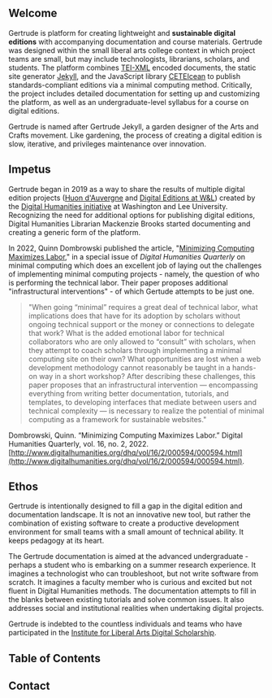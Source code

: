 

## Welcome

Gertrude is platform for creating lightweight and **sustainable digital editions** with accompanying documentation and course materials. Gertrude was designed within the small liberal arts college context in which project teams are small, but may include technologists, librarians, scholars, and students. The platform combines [TEI-XML](https://tei-c.org/) encoded documents, the static site generator [Jekyll](https://jekyllrb.com/), and the JavaScript library [CETEIcean](https://www.github.com/TEIC/CETEIcean) to publish standards-compliant editions via a minimal computing method. Critically, the project includes detailed documentation for setting up and customizing the platform, as well as an undergraduate-level syllabus for a course on digital editions. 

Gertrude is named after Gertrude Jekyll, a garden designer of the Arts and Crafts movement. Like gardening, the process of creating a digital edition is slow, iterative, and privileges maintenance over innovation. 

## Impetus

Gertrude began in 2019 as a way to share the results of multiple digital edition projects ([Huon d'Auvergne](https://www.huondauvergne.org/) and [Digital Editions at W&L](https://wludh.github.io/digital-editions/)) created by the [Digital Humanities initiative](https://digitalhumanities.wlu.edu) at Washington and Lee University. Recognizing the need for additional options for publishing digital editions, Digital Humanities Librarian Mackenzie Brooks started documenting and creating a generic form of the platform. 

In 2022, Quinn Dombrowski published the article, "[Minimizing Computing Maximizes Labor](https://dhq.digitalhumanities.org/vol/16/2/000594/000594.html)," in a special issue of *Digital Humanities Quarterly* on minimal computing which does an excellent job of laying out the challenges of implementing minimal computing projects - namely, the question of who is performing the technical labor. Their paper proposes additional "infrastructural interventions" - of which Gertude attempts to be just one.

> "When going “minimal” requires a great deal of technical labor, what implications does that have for its adoption by scholars without ongoing technical support or the money or connections to delegate that work? What is the added emotional labor for technical collaborators who are only allowed to “consult” with scholars, when they attempt to coach scholars through implementing a minimal computing site on their own? What opportunities are lost when a web development methodology cannot reasonably be taught in a hands-on way in a short workshop? After describing these challenges, this paper proposes that an infrastructural intervention — encompassing everything from writing better documentation, tutorials, and templates, to developing interfaces that mediate between users and technical complexity — is necessary to realize the potential of minimal computing as a framework for sustainable websites."

Dombrowski, Quinn. “Minimizing Computing Maximizes Labor.” Digital Humanities Quarterly, vol. 16, no. 2, 2022. [http://www.digitalhumanities.org/dhq/vol/16/2/000594/000594.html](http://www.digitalhumanities.org/dhq/vol/16/2/000594/000594.html).

## Ethos

Gertrude is intentionally designed to fill a gap in the digital edition and documentation landscape. It is not an innovative new tool, but rather the combination of existing software to create a productive development environment for small teams with a small amount of technical ability. It keeps pedagogy at its heart.

The Gertrude documentation is aimed at the advanced undergraduate - perhaps a student who is embarking on a summer research experience. It imagines a technologist who can troubleshoot, but not write software from scratch. It imagines a faculty member who is curious and excited but not fluent in Digital Humanities methods. The documentation attempts to fill in the blanks between existing tutorials and solve common issues. It also addresses social and institutional realities when undertaking digital projects. 

Gertrude is indebted to the countless individuals and teams who have participated in the [Institute for Liberal Arts Digital Scholarship](https://iliads.org/). 


## Table of Contents 


## Contact


